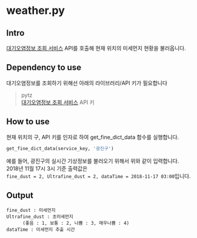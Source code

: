  <h1 align="left">weather.py</h1>
 
 ## Intro
 [대기오염정보 조회 서비스](https://www.data.go.kr/dataset/15000581/openapi.do) API를 호출해 현재 위치의 미세먼지 현황을 불러옵니다.
 
 ## Dependency to use
 대기오염정보를 조회하기 위해선 아래의 라이브러리/API 키가 필요합니다
 >pytz\
 >[대기오염정보 조회 서비스](https://www.data.go.kr/dataset/15000581/openapi.do) API 키
 
 ## How to use
 현재 위치의 구, API 키를 인자로 하여 get_fine_dict_data 함수를 실행합니다.
 ```python
get_fine_dict_data(service_key, '광진구')
```
예를 들어, 광진구의 실시간 기상정보를 불러오기 위해서 위와 같이 입력합니다.\
2018년 11월 17시 3시 기준 출력값은\
`fine_dust = 2, Ultrafine_dust = 2, dataTime = 2018-11-17 03:00`입니다.

## Output
    fine_dust : 미세먼지
    Ultrafine_dust : 초미세먼지
          (좋음 : 1, 보통 : 2, 나쁨 : 3, 매우나쁨 : 4)
    dataTime : 미세먼지 추출 시간
    